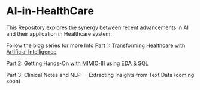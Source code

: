 # AI-in-HealthCare
This Repository explores the synergy between recent advancements in AI and their application in Healthcare system.

Follow the blog series for more Info
[Part 1: Transforming Healthcare with Artificial Intelligence](https://medium.com/@swatimaste8/transforming-healthcare-with-artificial-intelligence-2ead0f166aad)

[Part 2: Getting Hands-On with MIMIC-III using EDA & SQL](https://medium.com/@swatimaste8/getting-hands-on-with-healthcare-data-exploring-mimic-iii-with-eda-and-sql-3fca995f63f3)

Part 3: Clinical Notes and NLP — Extracting Insights from Text Data (coming soon)
